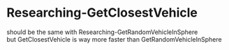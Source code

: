 # Researching-GetClosestVehicle  
should be the same with Researching-GetRandomVehicleInSphere  
but GetClosestVehicle is way more faster than GetRandomVehicleInSphere  
